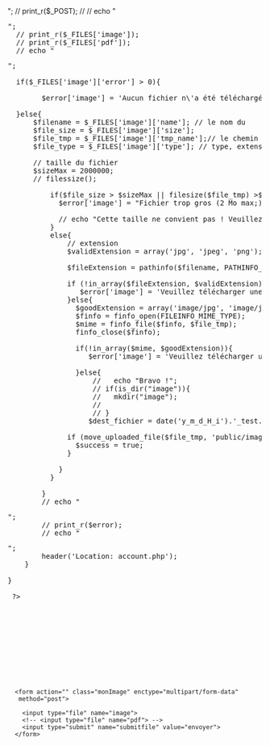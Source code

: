 <?php

$error = array();
$success = false;

if (!empty($_POST['submitform'])) {
  // echo "bravo ! <br>";
  // print_r($_POST);
  //
  // echo "<pre>";
  // print_r($_FILES['image']);
  // print_r($_FILES['pdf']);
  // echo "<pre>";

  if($_FILES['image']['error'] > 0){

        $error['image'] = 'Aucun fichier n\'a été téléchargé';

  }else{
      $filename = $_FILES['image']['name']; // le nom du
      $file_size = $_FILES['image']['size'];
      $file_tmp = $_FILES['image']['tmp_name'];// le chemin du fichier
      $file_type = $_FILES['image']['type']; // type, extension

      // taille du fichier
      $sizeMax = 2000000;
      // filessize();

          if($file_size > $sizeMax || filesize($file_tmp) >$sizeMax){
            $error['image'] = "Fichier trop gros (2 Mo max;)!";

            // echo "Cette taille ne convient pas ! Veuillez changer de fichier";
          }
          else{
              // extension
              $validExtension = array('jpg', 'jpeg', 'png');

              $fileExtension = pathinfo($filename, PATHINFO_EXTENSION);

              if (!in_array($fileExtension, $validExtension)) {
                 $error['image'] = 'Veuillez télécharger une image du type jpg, jpeg ou png';
              }else{
                $goodExtension = array('image/jpg', 'image/jpeg', 'image/png');
                $finfo = finfo_open(FILEINFO_MIME_TYPE);
                $mime = finfo_file($finfo, $file_tmp);
                finfo_close($finfo);

                if(!in_array($mime, $goodExtension)){
                   $error['image'] = 'Veuillez télécharger une image de type jpg, jpeg, png !';

                }else{
                    //   echo "Bravo !";
                    // if(is_dir("image")){
                    //   mkdir("image");
                    //
                    // }
                   $dest_fichier = date('y_m_d_H_i').'_test.'.$fileExtension;

              if (move_uploaded_file($file_tmp, 'public/images/' .$dest_fichier)){
                $success = true;
              }

            }
          }

        }
        // echo "<pre>";
        // print_r($error);
        // echo "<pre>";
        header('Location: account.php');
    }

}

 ?>

<!DOCTYPE html>
<html>
  <head>
    <meta charset="utf-8">
    <title>upload</title>
  </head>
  <body>

      <form action="" class="monImage" enctype="multipart/form-data"
       method="post">

        <input type="file" name="image">
        <!-- <input type="file" name="pdf"> -->
        <input type="submit" name="submitfile" value="envoyer">
      </form>
  </body>
</html>
